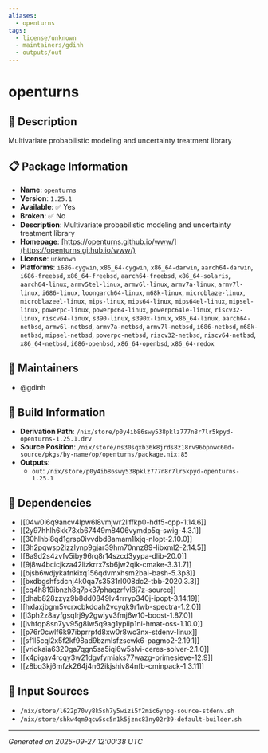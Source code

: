 ```yaml
---
aliases:
  - openturns
tags:
  - license/unknown
  - maintainers/gdinh
  - outputs/out
---
```


# openturns

## 📝 Description

Multivariate probabilistic modeling and uncertainty treatment library

## 📋 Package Information

- **Name**: `openturns`
- **Version**: `1.25.1`
- **Available**: ✅ Yes
- **Broken**: ✅ No
- **Description**: Multivariate probabilistic modeling and uncertainty treatment library
- **Homepage**: [https://openturns.github.io/www/](https://openturns.github.io/www/)
- **License**: `unknown`
- **Platforms**: `i686-cygwin`, `x86_64-cygwin`, `x86_64-darwin`, `aarch64-darwin`, `i686-freebsd`, `x86_64-freebsd`, `aarch64-freebsd`, `x86_64-solaris`, `aarch64-linux`, `armv5tel-linux`, `armv6l-linux`, `armv7a-linux`, `armv7l-linux`, `i686-linux`, `loongarch64-linux`, `m68k-linux`, `microblaze-linux`, `microblazeel-linux`, `mips-linux`, `mips64-linux`, `mips64el-linux`, `mipsel-linux`, `powerpc-linux`, `powerpc64-linux`, `powerpc64le-linux`, `riscv32-linux`, `riscv64-linux`, `s390-linux`, `s390x-linux`, `x86_64-linux`, `aarch64-netbsd`, `armv6l-netbsd`, `armv7a-netbsd`, `armv7l-netbsd`, `i686-netbsd`, `m68k-netbsd`, `mipsel-netbsd`, `powerpc-netbsd`, `riscv32-netbsd`, `riscv64-netbsd`, `x86_64-netbsd`, `i686-openbsd`, `x86_64-openbsd`, `x86_64-redox`
## 👥 Maintainers

- @gdinh


## 🔧 Build Information

- **Derivation Path**: `/nix/store/p0y4ib86swy538pklz777n8r7lr5kpyd-openturns-1.25.1.drv`
- **Source Position**: `/nix/store/ns30sqxb36k8jrds8z18rv96bpnwc60d-source/pkgs/by-name/op/openturns/package.nix:85`
- **Outputs**:
  - `out`:  `/nix/store/p0y4ib86swy538pklz777n8r7lr5kpyd-openturns-1.25.1`

## 🔗 Dependencies

- [[04w0i6q9ancv4lpw6l8vmjwr2liffkp0-hdf5-cpp-1.14.6]]
- [[2y97hhlh6kk73xb67449m8406vymdp5q-swig-4.3.1]]
- [[30hlhbl8qd1grsp0ivvdbd8amam1lxjq-nlopt-2.10.0]]
- [[3h2pqwsp2izzlynp9gjar39hm70nnz89-libxml2-2.14.5]]
- [[8a9d2s4zvfv5iby96rq8r14szcd3yypa-dlib-20.0]]
- [[9j8w4bcicjkza42lizkrrx7sb6jw2qik-cmake-3.31.7]]
- [[bjsb6wdjykafnkixq156qdvmxhsm2bai-bash-5.3p3]]
- [[bxdbgshfsdcnj4k0qa7s3531rl008dc2-tbb-2020.3.3]]
- [[cq4h819ibnzh8q7pk37phaqzrfvl8j7z-source]]
- [[dhab828zzyz9b8dd0849lv4rrryp340j-ipopt-3.14.19]]
- [[hxlaxjbgm5vcrxcbkdqah2vcyqk9r1wb-spectra-1.2.0]]
- [[i3ph2z8ayfgsqlrj9y2gwiyv3fmj6w10-boost-1.87.0]]
- [[ivhfqp8sn7yv95g8lw5q9ag1ypiip1ni-hmat-oss-1.10.0]]
- [[p76r0cwlf6k97ibprrpfd8xw0r8wc3nx-stdenv-linux]]
- [[sf1l5cql2x5f2kf98ad9bzmlsfzscwk6-pagmo2-2.19.1]]
- [[vridkaia6320ga7qgn5sa5iqi6w5slvi-ceres-solver-2.1.0]]
- [[x4pigav4rcqy3w21dgvfymiaks77wazg-primesieve-12.9]]
- [[z8bq3kj6mfzk264j4n62ikjshlv84nfb-cminpack-1.3.11]]

## 📁 Input Sources

- `/nix/store/l622p70vy8k5sh7y5wizi5f2mic6ynpg-source-stdenv.sh`
- `/nix/store/shkw4qm9qcw5sc5n1k5jznc83ny02r39-default-builder.sh`

---
*Generated on 2025-09-27 12:00:38 UTC*
